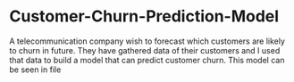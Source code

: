 # Customer-Churn-Prediction-Model
A telecommunication company wish to forecast which customers are likely to churn in future. They have gathered data of their customers and  I used that data to build a model  that can predict customer churn.
This model can be seen in file 
